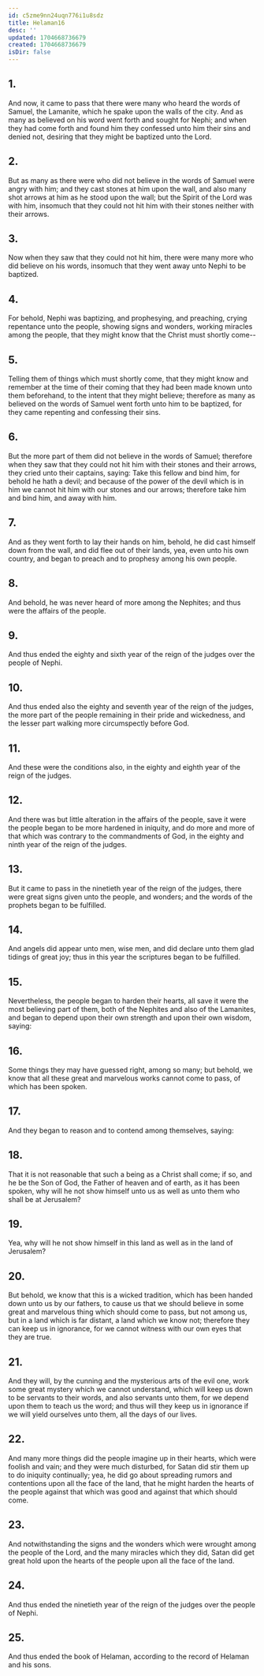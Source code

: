 ```yaml
---
id: c5zme9nn24uqn776i1u8sdz
title: Helaman16
desc: ''
updated: 1704668736679
created: 1704668736679
isDir: false
---
```

## 1.
And now, it came to pass that there were many who heard the words of Samuel, the Lamanite, which he spake upon the walls of the city. And as many as believed on his word went forth and sought for Nephi; and when they had come forth and found him they confessed unto him their sins and denied not, desiring that they might be baptized unto the Lord.
## 2.
But as many as there were who did not believe in the words of Samuel were angry with him; and they cast stones at him upon the wall, and also many shot arrows at him as he stood upon the wall; but the Spirit of the Lord was with him, insomuch that they could not hit him with their stones neither with their arrows.
## 3.
Now when they saw that they could not hit him, there were many more who did believe on his words, insomuch that they went away unto Nephi to be baptized.
## 4.
For behold, Nephi was baptizing, and prophesying, and preaching, crying repentance unto the people, showing signs and wonders, working miracles among the people, that they might know that the Christ must shortly come--
## 5.
Telling them of things which must shortly come, that they might know and remember at the time of their coming that they had been made known unto them beforehand, to the intent that they might believe; therefore as many as believed on the words of Samuel went forth unto him to be baptized, for they came repenting and confessing their sins.
## 6.
But the more part of them did not believe in the words of Samuel; therefore when they saw that they could not hit him with their stones and their arrows, they cried unto their captains, saying: Take this fellow and bind him, for behold he hath a devil; and because of the power of the devil which is in him we cannot hit him with our stones and our arrows; therefore take him and bind him, and away with him.
## 7.
And as they went forth to lay their hands on him, behold, he did cast himself down from the wall, and did flee out of their lands, yea, even unto his own country, and began to preach and to prophesy among his own people.
## 8.
And behold, he was never heard of more among the Nephites; and thus were the affairs of the people.
## 9.
And thus ended the eighty and sixth year of the reign of the judges over the people of Nephi.
## 10.
And thus ended also the eighty and seventh year of the reign of the judges, the more part of the people remaining in their pride and wickedness, and the lesser part walking more circumspectly before God.
## 11.
And these were the conditions also, in the eighty and eighth year of the reign of the judges.
## 12.
And there was but little alteration in the affairs of the people, save it were the people began to be more hardened in iniquity, and do more and more of that which was contrary to the commandments of God, in the eighty and ninth year of the reign of the judges.
## 13.
But it came to pass in the ninetieth year of the reign of the judges, there were great signs given unto the people, and wonders; and the words of the prophets began to be fulfilled.
## 14.
And angels did appear unto men, wise men, and did declare unto them glad tidings of great joy; thus in this year the scriptures began to be fulfilled.
## 15.
Nevertheless, the people began to harden their hearts, all save it were the most believing part of them, both of the Nephites and also of the Lamanites, and began to depend upon their own strength and upon their own wisdom, saying:
## 16.
Some things they may have guessed right, among so many; but behold, we know that all these great and marvelous works cannot come to pass, of which has been spoken.
## 17.
And they began to reason and to contend among themselves, saying:
## 18.
That it is not reasonable that such a being as a Christ shall come; if so, and he be the Son of God, the Father of heaven and of earth, as it has been spoken, why will he not show himself unto us as well as unto them who shall be at Jerusalem?
## 19.
Yea, why will he not show himself in this land as well as in the land of Jerusalem?
## 20.
But behold, we know that this is a wicked tradition, which has been handed down unto us by our fathers, to cause us that we should believe in some great and marvelous thing which should come to pass, but not among us, but in a land which is far distant, a land which we know not; therefore they can keep us in ignorance, for we cannot witness with our own eyes that they are true.
## 21.
And they will, by the cunning and the mysterious arts of the evil one, work some great mystery which we cannot understand, which will keep us down to be servants to their words, and also servants unto them, for we depend upon them to teach us the word; and thus will they keep us in ignorance if we will yield ourselves unto them, all the days of our lives.
## 22.
And many more things did the people imagine up in their hearts, which were foolish and vain; and they were much disturbed, for Satan did stir them up to do iniquity continually; yea, he did go about spreading rumors and contentions upon all the face of the land, that he might harden the hearts of the people against that which was good and against that which should come.
## 23.
And notwithstanding the signs and the wonders which were wrought among the people of the Lord, and the many miracles which they did, Satan did get great hold upon the hearts of the people upon all the face of the land.
## 24.
And thus ended the ninetieth year of the reign of the judges over the people of Nephi.
## 25.
And thus ended the book of Helaman, according to the record of Helaman and his sons.
